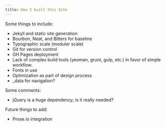 ```yaml
---
title: How I built this Site
---
```

Some things to include:

- Jekyll and static site generation
- Bourbon, Neat, and Bitters for baseline
- Typographic scale (modular scale)
- Git for version control
- GH Pages deployment
- Lack of complex build tools (yeoman, grunt, gulp, etc.) in favor of simple workflow.
- Fonts in use
- Optimization as part of design process
- _data for navigation?

Some comments:

- jQuery is a huge dependency; is it really needed?

Future things to add:

- Prose.io integration